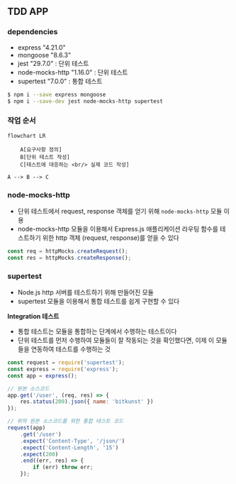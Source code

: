 ## TDD APP

### dependencies

- express "4.21.0"
- mongoose "8.6.3"
- jest "29.7.0" : 단위 테스트
- node-mocks-http "1.16.0" : 단위 테스트
- supertest "7.0.0" : 통합 테스트

```sh
$ npm i --save express mongoose
$ npm i --save-dev jest node-mocks-http supertest
```

### 작업 순서

```mermaid
flowchart LR

    A[요구사항 정의]
    B[단위 테스트 작성]
    C[테스트에 대응하는 <br/> 실제 코드 작성]

A --> B --> C

```

### node-mocks-http

- 단위 테스트에서 request, response 객체를 얻기 위해 `node-mocks-http` 모듈 이용
- node-mocks-http 모듈을 이용해서 Express.js 애플리케이션 라우팅 함수를 테스트하기 위한 http 객체 (request, response)를 얻을 수 있다

```js
const req = httpMocks.createRequest();
const res = httpMocks.createResponse();
```

### supertest

- Node.js http 서버를 테스트하기 위해 만들어진 모듈
- supertest 모듈을 이용해서 통합 테스트를 쉽게 구현할 수 있다

**Integration 테스트**

- 통합 테스트는 모듈을 통합하는 단계에서 수행하는 테스트이다
- 단위 테스트를 먼저 수행하여 모듈들이 잘 작동되는 것을 확인했다면, 이제 이 모듈들을 연동하여 테스트를 수행하는 것

```js
const request = require('supertest');
const express = require('express');
const app = express();

// 원본 소스코드
app.get('/user', (req, res) => {
    res.status(200).json({ name: 'bitkunst' })
});

// 위의 원본 소스코드를 위한 통합 테스트 코드
request(app)
    .get('/user')
    .expect('Content-Type', '/json/')
    .expect('Content-Length', '15')
    .expect(200)
    .end((err, res) => {
        if (err) throw err;
    });
```